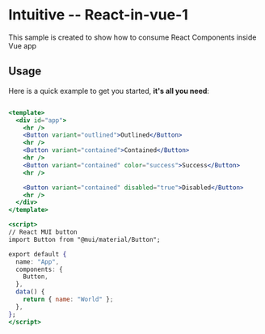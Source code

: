 # Intuitive -- React-in-vue-1

This sample is created to show how to consume React Components inside Vue app

## Usage

Here is a quick example to get you started, **it's all you need**:

```jsx

<template>
  <div id="app">
    <hr />
    <Button variant="outlined">Outlined</Button>
    <hr />
    <Button variant="contained">Contained</Button>
    <hr />
    <Button variant="contained" color="success">Success</Button>
    <hr />

    <Button variant="contained" disabled="true">Disabled</Button>
    <hr />
  </div>
</template>

<script>
// React MUI button
import Button from "@mui/material/Button";

export default {
  name: "App",
  components: {
    Button,
  },
  data() {
    return { name: "World" };
  },
};
</script>
```
